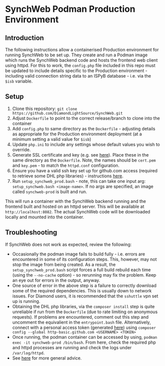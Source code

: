 # SynchWeb Podman Production Environment

## Introduction

The following instructions allow a containerised Production environment for
running SynchWeb to be set up.  They create and run a Podman image which runs 
the SynchWeb backend code and hosts the frontend web client using httpd. For 
this to work, the `config.php` file included in this repo must be updated to 
include details specific to the Production environment - including valid 
connection string data to an ISPyB database - i.e. via the `$isb` variable. 

## Setup
1. Clone this repository: `git clone https://github.com/DiamondLightSource/SynchWeb.git`
1. Adjust `Dockerfile` to point to the correct release/branch to clone into the container
1. Add `config.php` to same directory as the `Dockerfile` - adjusting details as appropriate 
for the Production environment deployment (at a minimum setting a valid value for `$isb`)
1. Update `php.ini` to include any settings whose default values you
wish to override.
1. Generate SSL certificate and key (e.g. see [here](https://linuxconfig.org/how-to-generate-a-self-signed-ssl-certificate-on-linux)).
Place these in the same directory as the `Dockerfile`.  Note, the names should be `cert.pem` and `key.pem` - 
to match the `httpd.conf` configuration.
1. Ensure you have a valid ssh key set up for github.com access (required to retrieve
some DHL php libraries) - instructions [here](https://docs.github.com/en/authentication/connecting-to-github-with-ssh).
1. Run `setup_synchweb_prod.bash` - note, this can take one input arg:
``` setup_synchweb.bash <image-name>```.
If no args are specified, an image called `synchweb-prod` is built and run.

This will run a container with the SynchWeb backend running and the frontend built
and hosted on an httpd server.  This will be available at `http://localhost:8082`.
The actual SynchWeb code will be downloaded locally and mounted into the container.

## Troubleshooting

If SynchWeb does not work as expected, review the following:

* Occasionally the podman image fails to build fully - i.e. errors are 
encountered in some of its configuration steps.  This, however, may not 
stop the image from being created.  As a result, the `setup_synchweb_prod.bash` script
forces a full build rebuild each time (using the `--no-cache` option) - so
rerunning may fix the problem.  Keep an eye out for errors in the output, 
anyway.
* One source of error in the above step is a failure to correctly download
some of the required dependencies.  This is usually down to network issues.
For Diamond users, it is recommended that the `sshuttle` vpn set up 
is running.
* Obtaining the DHL php libraries, via the `composer install` step is quite
unreliable if run from the `Dockerfile` (due to rate limiting on anonymous
requests).  If problems are encountered, comment
out this step and uncomment the equivalient in the `entrypoint.bash` file.
Alternatively, connect with a personal access token (generated 
[here](https://github.com/settings/tokens/new))
using `composer config --global http-basic.github.com <USERNAME> <TOKEN>`
* Once running, the podman container can be accessed by using, 
`podman exec -it synchweb-prod /bin/bash`.  From here, check the required
php and httpd processes are running and check the logs under
`/var/log/httpd`.
*  See [here](https://github.com/DiamondLightSource/synchweb-devel-env/blob/master/README.md) for more general advice.
